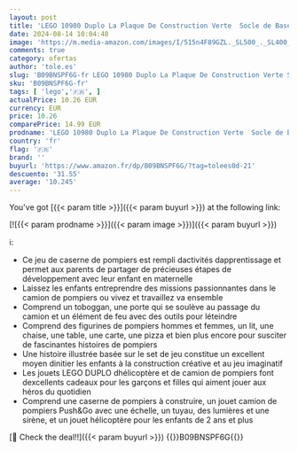 ```yaml
---
layout: post
title: 'LEGO 10980 Duplo La Plaque De Construction Verte  Socle de Base pour Assemblage et Exposition  Jouet de Construction pour Enfants'
date: 2024-08-14 10:04:48
image: 'https://m.media-amazon.com/images/I/515n4F89GZL._SL500_._SL400_.jpg'
comments: true
category: ofertas
author: 'tole.es'
slug: 'B09BNSPF6G-fr LEGO 10980 Duplo La Plaque De Construction Verte Socle de...'
sku: 'B09BNSPF6G-fr'
tags: [ 'lego','🇫🇷', ]
actualPrice: 10.26 EUR
currency: EUR
price: 10.26
comparePrice: 14.99 EUR
prodname: 'LEGO 10980 Duplo La Plaque De Construction Verte  Socle de Base pour Assemblage et Exposition  Jouet de Construction pour Enfants'
country: 'fr'
flag: '🇫🇷'
brand: ''
buyurl: 'https://www.amazon.fr/dp/B09BNSPF6G/?tag=tolees0d-21'
descuento: '31.55'
average: '10.245'
---
```


You've got [{{< param title >}}]({{< param buyurl >}}) at the following link:

[![{{< param prodname >}}]({{< param image >}})]({{< param buyurl >}})

ℹ️:

- Ce jeu de caserne de pompiers est rempli dactivités dapprentissage et permet aux parents de partager de précieuses étapes de développement avec leur enfant en maternelle
- Laissez les enfants entreprendre des missions passionnantes dans le camion de pompiers ou vivez et travaillez va ensemble
- Comprend un toboggan, une porte qui se soulève au passage du camion et un élément de feu avec des outils pour léteindre
- Comprend des figurines de pompiers hommes et femmes, un lit, une chaise, une table, une carte, une pizza et bien plus encore pour susciter de fascinantes histoires de pompiers
- Une histoire illustrée basée sur le set de jeu constitue un excellent moyen dinitier les enfants à la construction créative et au jeu imaginatif
- Les jouets LEGO DUPLO dhélicoptère et de camion de pompiers font dexcellents cadeaux pour les garçons et filles qui aiment jouer aux héros du quotidien
- Comprend une caserne de pompiers à construire, un jouet camion de pompiers Push&Go avec une échelle, un tuyau, des lumières et une sirène, et un jouet hélicoptère pour les enfants de 2 ans et plus

[🛒 Check the deal!!]({{< param buyurl >}})
{{<world>}}B09BNSPF6G{{</world>}}
